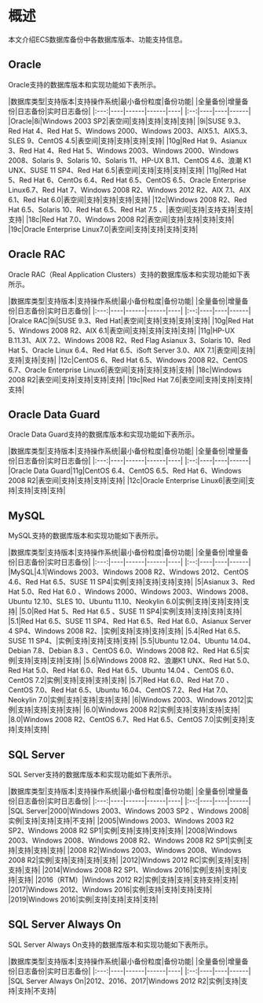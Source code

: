 # 概述

本文介绍ECS数据库备份中各数据库版本、功能支持信息。

## Oracle

Oracle支持的数据库版本和实现功能如下表所示。

|数据库类型|支持版本|支持操作系统|最小备份粒度|备份功能|
|全量备份|增量备份|日志备份|实时日志备份|
|:---:|----|------|------|----|
|:--:|----|----|------|
|Oracle|8i|Windows 2003 SP2|表空间|支持|支持|支持|支持|
|9i|SUSE 9.3、Red Hat 4、Red Hat 5、Windows 2000、Windows 2003、AIX5.1、AIX5.3、SLES 9、CentOS 4.5|表空间|支持|支持|支持|支持|
|10g|Red Hat 9、Asianux 3、Red Hat 4、Red Hat 5、Windows 2003、Windows 2000、Windows 2008、Solaris 9、Solaris 10、Solaris 11、HP-UX B.11、CentOS 4.6、浪潮 K1 UNX、SUSE 11 SP4、Red Hat 6.5|表空间|支持|支持|支持|支持|
|11g|Red Hat 5、Red Hat 6、CentOs 6.4、Red Hat 6.5、CentOS 6.5、Oracle Enterprise Linux6.7、Red Hat 7、Windows 2008 R2、Windows 2012 R2、AIX 7.1、AIX 6.1、Red Hat 6.0|表空间|支持|支持|支持|支持|
|12c|Windows 2008 R2、Red Hat 6.5、Solaris 10、Red Hat 6.5、Red Hat 7.5 、|表空间|支持|支持支持|支持|支持|
|18c|Red Hat 7.0、Windows 2008 R2|表空间|支持|支持|支持|支持|
|19c|Oracle Enterprise Linux7.0|表空间|支持|支持|支持|支持|

## Oracle RAC

Oracle RAC（Real Application Clusters）支持的数据库版本和实现功能如下表所示。

|数据库类型|支持版本|支持操作系统|最小备份粒度|备份功能|
|全量备份|增量备份|日志备份|实时日志备份|
|:---:|----|------|------|----|
|:--:|----|----|------|
|Oralce RAC|9i|SUSE 9.3、Red Hat|表空间|支持|支持|支持|支持|
|10g|Red Hat 5、Windows 2008 R2、AIX 6.1|表空间|支持|支持|支持|支持|
|11g|HP-UX B.11.31、AIX 7.2、Windows 2008 R2、Red Flag Asianux 3、Solaris 10、Red Hat 5、Oracle Linux 6.4、Red Hat 6.5、iSoft Server 3.0、AIX 7.1|表空间|支持|支持|支持|支持|
|12c|CentOS 6、Red Hat 6.5、Windows 2008 R2、CentOS 6.7、Oracle Enterprise Linux6|表空间|支持|支持|支持|支持|
|18c|Windows 2008 R2|表空间|支持|支持|支持|支持|
|19c|Red Hat 7.6|表空间|支持|支持|支持|支持|

## Oracle Data Guard

Oracle Data Guard支持的数据库版本和实现功能如下表所示。

|数据库类型|支持版本|支持操作系统|最小备份粒度|备份功能|
|全量备份|增量备份|日志备份|实时日志备份|
|:---:|----|------|------|----|
|:--:|----|----|------|
|Oracle Data Guard|11g|CentOS 6.4、CentOS 6.5、Red Hat 6、Windows 2008 R2|表空间|支持|支持|支持|支持|
|12c|Oracle Enterprise Linux6|表空间|支持|支持|支持|支持|

## MySQL

MySQL支持的数据库版本和实现功能如下表所示。

|数据库类型|支持版本|支持操作系统|最小备份粒度|备份功能|
|全量备份|增量备份|日志备份|实时日志备份|
|:---:|----|------|------|----|
|:--:|----|----|------|
|MySQL|4.1|Windows 2003、Windows 2008 R2、Windows 2012、CentOS 4.6、Red Hat 6.5、SUSE 11 SP4|实例|支持|支持|支持|支持|
|5|Asianux 3、Red Hat 5.0、Red Hat 6.0 、Windows 2000、Windows 2003、Windows 2008、Ubuntu 12.10、SLES 10、Ubuntu 11.10、Neokylin 6.0|实例|支持|支持|支持|支持|
|5.0|Red Hat 5、Red Hat 6.5 、SUSE 11 SP4|实例|支持|支持|支持|支持|
|5.1|Red Hat 6.5、SUSE 11 SP4、Red Hat 6.5、Red Hat 6.0、Asianux Server 4 SP4、Windows 2008 R2、|实例|支持|支持|支持|支持|
|5.4|Red Hat 6.5、SUSE 11 SP4、|实例|支持|支持|支持|支持|
|5.5|Ubuntu 12.04、Ubuntu 14.04、Debian 7.8、Debian 8.3 、CentOS 6.0、Windows 2008 R2、Red Hat 6.5|实例|支持|支持|支持|支持|
|5.6|Windows 2008 R2、浪潮K1 UNX、Red Hat 5.0、Red Hat 5.0、Red Hat 6.0、Red Hat 6.5、Ubuntu 14.04 、CentOS 6.0、CentOS 7.2|实例|支持|支持|支持|支持|
|5.7|Red Hat 6.0、Red Hat 7.0 、CentOS 7.0、Red Hat 6.5、Ubuntu 16.04、CentOS 7.2、Red Hat 7.0、Neokylin 7.0|实例|支持|支持|支持|支持|
|6|Windows 2003、Windows 2012|实例|支持|支持|支持|支持|
|6.0|Windows 2008 R2|实例|支持|支持|支持|支持|
|8.0|Windows 2008 R2、CentOS 6.7、Red Hat 6.5、CentOS 7.0|实例|支持|支持|支持|支持|

## SQL Server

SQL Server支持的数据库版本和实现功能如下表所示。

|数据库类型|支持版本|支持操作系统|最小备份粒度|备份功能|
|全量备份|增量备份|日志备份|实时日志备份|
|:---:|----|------|------|----|
|:--:|----|----|------|
|SQL Server|2000|Windows 2003、Windows 2003 SP2 、Windows 2008|实例|支持|支持|支持|不支持|
|2005|Windows 2003、Windows 2003 R2 SP2、Windows 2008 R2 SP1|实例|支持|支持|支持|支持|
|2008|Windows 2003、Windows 2008、Windows 2008 R2、Windows 2008 R2 SP1|实例|支持|支持|支持|支持|
|2008 R2|Windows 2003、Windows 2008、Windows 2008 R2|实例|支持|支持|支持|支持|
|2012|Windows 2012 RC|实例|支持|支持|支持|支持|
|2014|Windows 2008 R2 SP1、Windows 2016|实例|支持|支持|支持|支持|
|2016（RTM）|Windows 2012 R2|实例|支持|支持|支持支持|支持|
|2017|Windows 2012、Windows 2016|实例|支持|支持|支持|支持|
|2019|Windows 2016|实例|支持|支持|支持|支持|

## SQL Server Always On

SQL Server Always On支持的数据库版本和实现功能如下表所示。

|数据库类型|支持版本|支持操作系统|最小备份粒度|备份功能|
|全量备份|增量备份|日志备份|实时日志备份|
|:---:|----|------|------|----|
|:--:|----|----|------|
|SQL Server Always On|2012、2016、2017|Windows 2012 R2|实例|支持|支持|支持|不支持|

